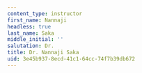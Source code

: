 ```yaml
---
content_type: instructor
first_name: Nannaji
headless: true
last_name: Saka
middle_initial: ''
salutation: Dr.
title: Dr. Nannaji Saka
uid: 3e45b937-8ecd-41c1-64cc-74f7b39db672
---
```

